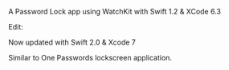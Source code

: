 A Password Lock app using WatchKit with Swift 1.2 & XCode 6.3

Edit:

Now updated with Swift 2.0 & Xcode 7


Similar to One Passwords lockscreen application.
